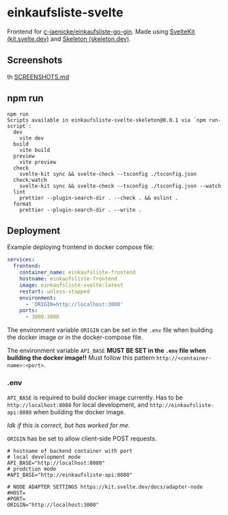# einkaufsliste-svelte

Frontend for [c-jaenicke/einkaufsliste-go-gin](https://github.com/c-jaenicke/einkaufsliste-go-gin).
Made using [SvelteKit (kit.svelte.dev)](https://kit.svelte.dev/)
and [Skeleton (skeleton.dev)](https://www.skeleton.dev/).

## Screenshots

th
[SCREENSHOTS.md](SCREENSHOTS.md)

## npm run

```shell
npm run
Scripts available in einkaufsliste-svelte-skeleton@0.0.1 via `npm run-script`:
  dev
    vite dev
  build
    vite build
  preview
    vite preview
  check
    svelte-kit sync && svelte-check --tsconfig ./tsconfig.json
  check:watch
    svelte-kit sync && svelte-check --tsconfig ./tsconfig.json --watch
  lint
    prettier --plugin-search-dir . --check . && eslint .
  format
    prettier --plugin-search-dir . --write .
```

## Deployment

Example deploying frontend in docker compose file:

```yaml
services:
  frontend:
    container_name: einkaufsliste-frontend
    hostname: einkaufsliste-frontend
    image: einkaufsliste-svelte:latest
    restart: unless-stopped
    environment:
      - 'ORIGIN=http://localhost:3000'
    ports:
      - 3000:3000
```

The environment variable `ORIGIN` can be set in the `.env` file when building the docker image or in the docker-compose file.

The environment variable `API_BASE` **MUST BE SET in the `.env` file when building the docker image!!**
Must follow this pattern `http://<container-name>:<port>`.

### .env

`API_BASE` is required to build docker image currently.
Has to be `http://localhost:8080` for local development,
and `http://einkaufsliste-api:8080` when building the docker image.

_Idk if this is correct, but has worked for me._

`ORIGIN` has be set to allow client-side POST requests.

```env
# hostname of backend container with port
# local development mode
API_BASE="http://localhost:8080"
# prodction mode
#API_BASE="http://einkaufsliste-api:8080"

# NODE ADAPTER SETTINGS https://kit.svelte.dev/docs/adapter-node
#HOST=
#PORT=
ORIGIN="http://localhost:3000"
```
